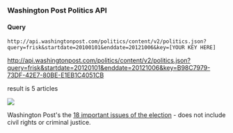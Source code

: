 
### Washington Post Politics API

#### Query

```
http://api.washingtonpost.com/politics/content/v2/politics.json?query=frisk&startdate=20100101&enddate=20121006&key=[YOUR KEY HERE]
```

http://api.washingtonpost.com/politics/content/v2/politics.json?query=frisk&startdate=20120101&enddate=20121006&key=B98C7979-73DF-42E7-80BE-E1EB1C4051CB

result is 5 articles

![](https://img.skitch.com/20121007-e8873b3mpxkh1pehe3au62nck6.png)


Washington Post's the [18 important issues of the election](http://developer.washingtonpost.com/Applications/Details/22) - does not include civil rights or criminal justice.

